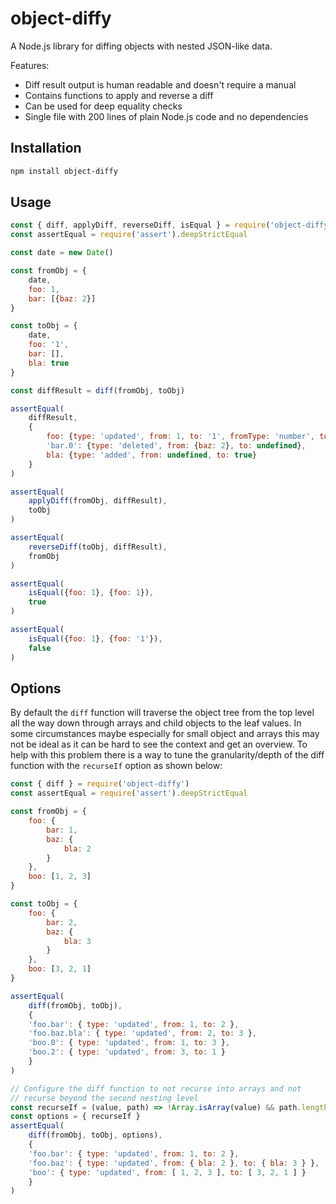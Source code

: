 # object-diffy

A Node.js library for diffing objects with nested JSON-like data.

Features:

* Diff result output is human readable and doesn't require a manual
* Contains functions to apply and reverse a diff
* Can be used for deep equality checks
* Single file with 200 lines of plain Node.js code and no dependencies

## Installation

```sh
npm install object-diffy
```

## Usage

```javascript
const { diff, applyDiff, reverseDiff, isEqual } = require('object-diffy')
const assertEqual = require('assert').deepStrictEqual

const date = new Date()

const fromObj = {
    date,
    foo: 1,
    bar: [{baz: 2}]
}

const toObj = {
    date,
    foo: '1',
    bar: [],
    bla: true
}

const diffResult = diff(fromObj, toObj)

assertEqual(
    diffResult,
    {
        foo: {type: 'updated', from: 1, to: '1', fromType: 'number', toType: 'string'},
        'bar.0': {type: 'deleted', from: {baz: 2}, to: undefined},
        bla: {type: 'added', from: undefined, to: true}
    }
)

assertEqual(
    applyDiff(fromObj, diffResult),
    toObj
)

assertEqual(
    reverseDiff(toObj, diffResult),
    fromObj
)

assertEqual(
    isEqual({foo: 1}, {foo: 1}),
    true
)

assertEqual(
    isEqual({foo: 1}, {foo: '1'}),
    false
)
```

## Options

By default the `diff` function will traverse the object tree from the top level all the way down
through arrays and child objects to the leaf values. In some circumstances maybe especially for small
object and arrays this may not be ideal as it can be hard to see the context and get an overview.
To help with this problem there is a way to tune the granularity/depth of the diff function with the `recurseIf` option as shown below:

```javascript
const { diff } = require('object-diffy')
const assertEqual = require('assert').deepStrictEqual

const fromObj = {
    foo: {
        bar: 1,
        baz: {
            bla: 2
        }
    },
    boo: [1, 2, 3]
}

const toObj = {
    foo: {
        bar: 2,
        baz: {
            bla: 3
        }
    },
    boo: [3, 2, 1]
}

assertEqual(
    diff(fromObj, toObj),
    {
    'foo.bar': { type: 'updated', from: 1, to: 2 },
    'foo.baz.bla': { type: 'updated', from: 2, to: 3 },
    'boo.0': { type: 'updated', from: 1, to: 3 },
    'boo.2': { type: 'updated', from: 3, to: 1 }
    }
)

// Configure the diff function to not recurse into arrays and not
// recurse beyond the second nesting level
const recurseIf = (value, path) => !Array.isArray(value) && path.length <= 1
const options = { recurseIf }
assertEqual(
    diff(fromObj, toObj, options),
    {
    'foo.bar': { type: 'updated', from: 1, to: 2 },
    'foo.baz': { type: 'updated', from: { bla: 2 }, to: { bla: 3 } },
    'boo': { type: 'updated', from: [ 1, 2, 3 ], to: [ 3, 2, 1 ] }
    }
)
```
